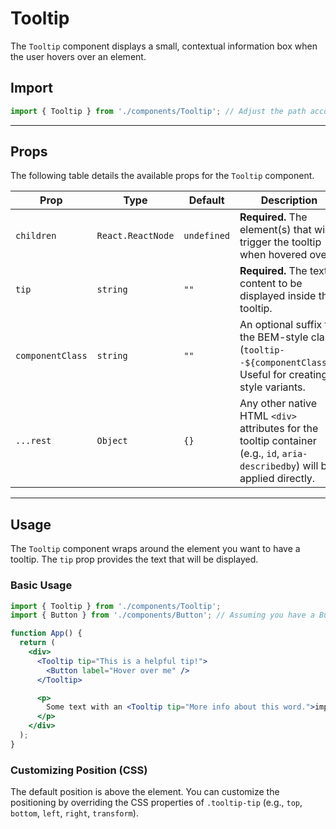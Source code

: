 # Tooltip

The `Tooltip` component displays a small, contextual information box when the user hovers over an element.

## Import

```jsx
import { Tooltip } from './components/Tooltip'; // Adjust the path according to your project structure
````

-----

## Props

The following table details the available props for the `Tooltip` component.

| Prop             | Type              | Default     | Description                                                                                                                               |
| ---------------- | ----------------- | ----------- | ----------------------------------------------------------------------------------------------------------------------------------------- |
| `children`       | `React.ReactNode` | `undefined` | **Required.** The element(s) that will trigger the tooltip when hovered over.                                                             |
| `tip`            | `string`          | `""`        | **Required.** The text content to be displayed inside the tooltip.                                                                        |
| `componentClass` | `string`          | `""`        | An optional suffix for the BEM-style class (`tooltip--${componentClass}`). Useful for creating style variants.                           |
| `...rest`        | `Object`          | `{}`        | Any other native HTML `<div>` attributes for the tooltip container (e.g., `id`, `aria-describedby`) will be applied directly.           |

-----

## Usage

The `Tooltip` component wraps around the element you want to have a tooltip. The `tip` prop provides the text that will be displayed.

### Basic Usage

```jsx
import { Tooltip } from './components/Tooltip';
import { Button } from './components/Button'; // Assuming you have a Button component

function App() {
  return (
    <div>
      <Tooltip tip="This is a helpful tip!">
        <Button label="Hover over me" />
      </Tooltip>

      <p>
        Some text with an <Tooltip tip="More info about this word.">important word</Tooltip>.
      </p>
    </div>
  );
}
```

### Customizing Position (CSS)

The default position is above the element. You can customize the positioning by overriding the CSS properties of `.tooltip-tip` (e.g., `top`, `bottom`, `left`, `right`, `transform`).
